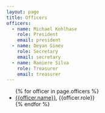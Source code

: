 ```yaml
---
layout: page
title: Officers
officers:
  - name: Michael Kohlhase
    role: President
    email: president
  - name: Deyan Ginev
    role: Secretary
    email: secretary
  - name: Raniere Silva
    role: Treasurer
    email: treasurer
---
```


<ul>
{% for officer in page.officers %}
<li><a href="mailto:{{officer.email}}@{{site.emaildomain}}">{{officer.name}}</a>, {{officer.role}}</li>
{% endfor %}
</ul>
